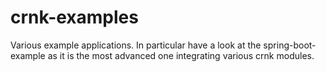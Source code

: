 # crnk-examples

Various example applications. In particular have a look at the spring-boot-example as it 
is the most advanced one integrating various crnk modules.
